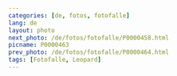 ```yaml
---
categories: [de, fotos, fotofalle]
lang: de
layout: photo
next_photo: /de/fotos/fotofalle/P0000458.html
picname: P0000463
prev_photo: /de/fotos/fotofalle/P0000464.html
tags: [Fotofalle, Leopard]
---
```


